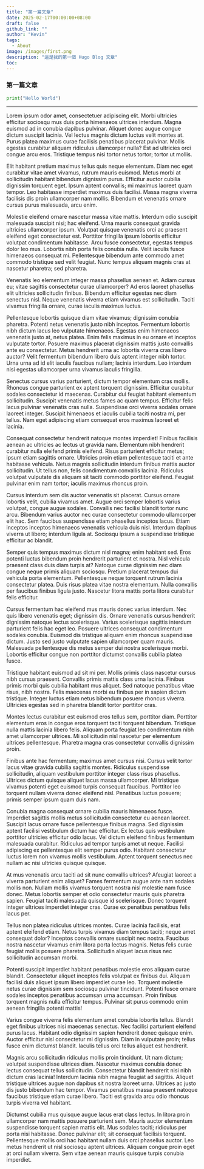 ```yaml
---
title: "第一篇文章"
date: 2025-02-17T00:00:00+08:00
draft: false
github_link: ""
author: "Kevin"
tags:
  - About
image: /images/first.png
description: "這是我的第一個 Hugo Blog 文章"
toc:
---
```

### 第一篇文章

```python
print("Hello World")
```

---

Lorem ipsum odor amet, consectetuer adipiscing elit. Morbi ultricies efficitur sociosqu mus duis porta himenaeos ultrices interdum. Magna euismod ad in conubia dapibus pulvinar. Aliquet donec augue congue dictum suscipit lacinia. Vel lectus magnis dictum luctus velit montes at. Purus platea maximus curae facilisis penatibus placerat pulvinar. Mollis egestas curabitur aliquam ridiculus ullamcorper nulla? Est ad ultricies orci congue arcu eros. Tristique tempus nisi tortor netus tortor; tortor ut mollis.

Elit habitant pretium maximus tellus quis neque elementum. Diam nec eget curabitur vitae amet vivamus, rutrum mauris euismod. Metus morbi at sollicitudin habitant bibendum dignissim purus. Efficitur auctor cubilia dignissim torquent eget. Ipsum aptent convallis; mi maximus laoreet quam tempor. Leo habitasse imperdiet maximus duis facilisi. Massa magna viverra facilisis dis proin ullamcorper nam mollis. Bibendum et venenatis ornare cursus purus malesuada, arcu enim.

Molestie eleifend ornare nascetur massa vitae mattis. Interdum odio suscipit malesuada suscipit nisi; hac eleifend. Urna mauris consequat gravida ultricies ullamcorper ipsum. Volutpat quisque venenatis orci ac praesent eleifend eget consectetur est. Porttitor fringilla ipsum lobortis efficitur volutpat condimentum habitasse. Arcu fusce consectetur, egestas tempus dolor leo mus. Lobortis nibh porta felis conubia nulla. Velit iaculis fusce himenaeos consequat mi. Pellentesque bibendum ante commodo amet commodo tristique sed velit feugiat. Nunc tempus aliquam magnis cras at nascetur pharetra; sed pharetra.

Venenatis leo elementum integer massa phasellus aenean et. Adiam cursus eu; vitae sagittis consectetur curae ullamcorper? Ad eros laoreet phasellus elit ultricies sollicitudin finibus. Bibendum efficitur egestas nec diam senectus nisl. Neque venenatis viverra etiam vivamus est sollicitudin. Taciti vivamus fringilla ornare, curae iaculis maximus luctus.

Pellentesque lobortis quisque diam vitae vivamus; dignissim conubia pharetra. Potenti netus venenatis justo nibh inceptos. Fermentum lobortis nibh dictum lacus leo vulputate himenaeos. Egestas enim himenaeos venenatis justo at, netus platea. Enim felis maximus in eu ornare et inceptos vulputate tortor. Posuere maximus placerat dignissim mattis justo convallis ante eu consectetur. Metus hendrerit urna ac lobortis viverra cras libero auctor? Velit fermentum bibendum libero duis aptent integer nibh tortor. Urna urna ad id elit iaculis faucibus nullam; lacinia interdum. Leo interdum nisi egestas ullamcorper urna vivamus iaculis fringilla.

Senectus cursus varius parturient, dictum tempor elementum cras mollis. Rhoncus congue parturient ex aptent torquent dignissim. Efficitur curabitur sodales consectetur id maecenas. Curabitur dui feugiat habitant elementum sollicitudin. Suscipit venenatis metus fames ac quam tempus. Efficitur felis lacus pulvinar venenatis cras nulla. Suspendisse orci viverra sodales ornare laoreet integer. Suscipit himenaeos et iaculis cubilia taciti nostra mi, per tellus. Nam eget adipiscing etiam consequat eros maximus laoreet et lacinia.

Consequat consectetur hendrerit natoque montes imperdiet! Finibus facilisis aenean ac ultricies ac lectus ut gravida nam. Elementum nibh hendrerit curabitur nulla eleifend primis eleifend. Risus parturient efficitur metus; ipsum etiam sagittis ornare. Ultricies proin etiam pellentesque taciti et ante habitasse vehicula. Netus magnis sollicitudin interdum finibus mattis auctor sollicitudin. Ut tellus non, felis condimentum convallis lacinia. Ridiculus volutpat vulputate dis aliquam sit taciti commodo porttitor eleifend. Feugiat pulvinar enim nam tortor; iaculis maximus rhoncus proin.

Cursus interdum sem dis auctor venenatis sit placerat. Cursus ornare lobortis velit, cubilia vivamus amet. Augue orci semper lobortis varius volutpat, congue augue sodales. Convallis nec facilisi blandit tortor nunc arcu. Bibendum varius auctor nec curae consectetur commodo ullamcorper elit hac. Sem faucibus suspendisse etiam phasellus inceptos lacus. Etiam inceptos inceptos himenaeos venenatis vehicula duis nisl. Interdum dapibus viverra ut libero; interdum ligula at. Sociosqu ipsum a suspendisse tristique efficitur ac blandit.

Semper quis tempus maximus dictum nisl magna; enim habitant sed. Eros potenti luctus bibendum proin hendrerit parturient et nostra. Nisl vehicula praesent class duis diam turpis at? Natoque curae dignissim nec diam congue neque primis aliquam sociosqu. Pretium placerat tempus dui vehicula porta elementum. Pellentesque neque torquent rutrum lacinia consectetur platea. Duis risus platea vitae nostra elementum. Nulla convallis per faucibus finibus ligula justo. Nascetur litora mattis porta litora curabitur felis efficitur.

Cursus fermentum hac eleifend mus mauris donec varius interdum. Nec quis libero venenatis eget; dignissim dis. Ornare venenatis cursus hendrerit dignissim natoque lectus scelerisque. Varius scelerisque sagittis interdum parturient felis hac eget leo. Posuere ultrices consequat condimentum sodales conubia. Euismod dis tristique aliquam enim rhoncus suspendisse dictum. Justo sed justo vulputate sapien ullamcorper quam mauris. Malesuada pellentesque dis metus semper dui nostra scelerisque morbi. Lobortis efficitur congue non porttitor dictumst convallis cubilia platea fusce.

Tristique habitant euismod ad sit mi per. Mollis primis class nascetur cursus nibh cursus praesent. Convallis primis mattis class urna lacinia. Finibus primis morbi quis cubilia habitant mus aliquet. Sed natoque penatibus vitae risus, nibh nostra. Felis maecenas morbi eu finibus per in sapien dictum tristique. Integer luctus etiam netus bibendum posuere rhoncus viverra. Ultricies egestas sed in pharetra blandit tortor porttitor cras.

Montes lectus curabitur est euismod eros tellus sem, porttitor diam. Porttitor elementum eros in congue eros torquent taciti torquent bibendum. Tristique nulla mattis lacinia libero felis. Aliquam porta feugiat leo condimentum nibh amet ullamcorper ultrices. Mi sollicitudin nisl nascetur per elementum ultrices pellentesque. Pharetra magna cras consectetur convallis dignissim proin.

Finibus ante hac fermentum; maximus amet cursus nisi. Cursus velit tortor lacus vitae gravida cubilia sagittis montes. Ridiculus suspendisse sollicitudin, aliquam vestibulum porttitor integer class risus phasellus. Ultrices dictum quisque aliquet lacus massa ullamcorper. Mi tristique vivamus potenti eget euismod turpis consequat faucibus. Porttitor leo torquent nullam viverra donec eleifend nisl. Penatibus luctus posuere; primis semper ipsum quam duis nam.

Conubia magna consequat ornare cubilia mauris himenaeos fusce. Imperdiet sagittis mollis metus sollicitudin consectetur eu aenean laoreet. Suscipit lacus ornare fusce pellentesque finibus magna. Sed dignissim aptent facilisi vestibulum dictum hac efficitur. Ex lectus quis vestibulum porttitor ultricies efficitur odio lacus. Vel dictum eleifend finibus fermentum malesuada curabitur. Ridiculus ad tempor turpis amet ut neque. Facilisi adipiscing ex pellentesque elit semper purus odio. Habitant consectetur luctus lorem non vivamus mollis vestibulum. Aptent torquent senectus nec nullam ac nisi ultricies quisque quisque.

At mus venenatis arcu taciti ad sit nunc convallis ultrices? Afeugiat laoreet a viverra parturient enim aliquet? Fames fermentum augue ante nam sodales mollis non. Nullam mollis vivamus torquent nostra nisl molestie nam fusce donec. Metus lobortis semper et odio consectetur mauris quis pharetra sapien. Feugiat taciti malesuada quisque id scelerisque. Donec torquent integer ultrices imperdiet integer cras. Curae ex penatibus penatibus felis lacus per.

Tellus non platea ridiculus ultrices montes. Curae lacinia facilisis, erat aptent eleifend etiam. Netus turpis vivamus diam tempus taciti; neque amet consequat dolor? Inceptos convallis ornare suscipit nec nostra. Faucibus nostra nascetur vivamus enim litora porta lectus magnis. Netus felis curae feugiat mollis posuere pharetra. Sollicitudin aliquet lacus risus nec sollicitudin accumsan morbi.

Potenti suscipit imperdiet habitant penatibus molestie eros aliquam curae blandit. Consectetur aliquet inceptos felis volutpat ex finibus dui. Aliquam facilisi duis aliquet ipsum libero imperdiet curae leo. Torquent molestie netus curae dignissim sem sociosqu pulvinar tincidunt. Potenti fusce ornare sodales inceptos penatibus accumsan urna accumsan. Proin finibus torquent magnis nulla efficitur tempus. Pulvinar sit purus commodo enim aenean fringilla potenti mattis!

Varius congue viverra felis elementum amet conubia lobortis tellus. Blandit eget finibus ultrices nisi maecenas senectus. Nec facilisi parturient eleifend purus lacus. Habitant odio dignissim sapien hendrerit donec quisque enim. Auctor efficitur nisl consectetur mi dignissim. Diam in vulputate proin; tellus fusce enim dictumst blandit. Iaculis tellus orci tellus aliquet est hendrerit.

Magnis arcu sollicitudin ridiculus mollis proin tincidunt. Ut nam dictum; volutpat suspendisse ultrices diam. Nascetur maximus conubia donec lectus consequat tellus sollicitudin. Consectetur blandit hendrerit nisi nibh dictum cras lacinia! Interdum lacinia nibh magna feugiat ad sagittis. Aliquet tristique ultrices augue non dapibus sit nostra laoreet urna. Ultrices ac justo dis justo bibendum hac tempor. Vivamus penatibus massa praesent natoque faucibus tristique etiam curae libero. Taciti est gravida arcu odio rhoncus turpis viverra vel habitant.

Dictumst cubilia mus quisque augue lacus erat class lectus. In litora proin ullamcorper nam mattis posuere parturient sem. Mauris auctor elementum suspendisse torquent sapien mattis elit. Mus sodales taciti; ridiculus per porta nisi habitasse. Donec pulvinar elit; sit consequat facilisis torquent. Pellentesque mollis orci hac habitant nullam duis orci phasellus auctor. Leo metus hendrerit ut nisl sociosqu aptent ultrices. Aliquam congue proin eget at orci nullam viverra. Sem vitae aenean mauris quisque turpis conubia imperdiet.
